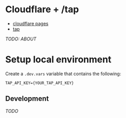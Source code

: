 # Cloudflare + /tap

- [cloudflare pages](https://developers.cloudflare.com/pages/)
- [tap](https://www.tatatap.com/)

_TODO: ABOUT_

# Setup local environment

Create a `.dev.vars` variable that contains the following:

```
TAP_API_KEY={YOUR_TAP_API_KEY}
```

## Development

_TODO_